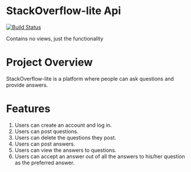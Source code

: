 # StackOverflow-lite Api 
[![Build Status](https://travis-ci.org/martinMutuma/stackoverflow-lite1.svg?branch=master)](https://travis-ci.org/martinMutuma/stackoverflow-lite1)

Contains no views, just the functionality
# Project Overview
StackOverflow-lite is a platform where people can ask questions and provide answers.

# Features

1. Users can create an account and log in.
2. Users can post questions.
3. Users can delete the questions they post.
4. Users can post answers.
5. Users can view the answers to questions.
6. Users can accept an answer out of all the answers to his/her question as the preferred answer. 

